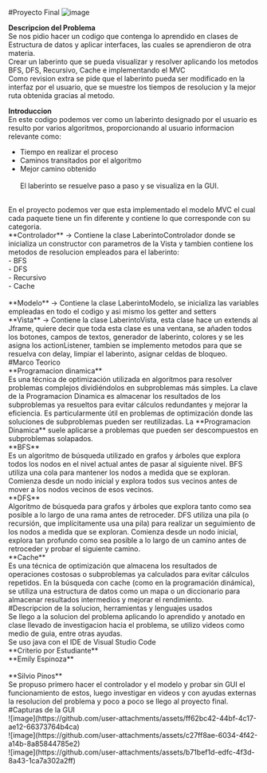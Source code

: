#Proyecto Final
![image](https://github.com/user-attachments/assets/b7911555-df7e-446c-a1e1-fa5542b0ca58)

**Descripcion del Problema**
<br>
Se nos pidio hacer un codigo que contenga lo aprendido en clases de Estructura de datos y aplicar interfaces, las cuales se aprendieron de otra materia.
<br>
Crear un laberinto que se pueda visualizar y resolver aplicando los metodos BFS, DFS, Recursivo, Cache e implementando el MVC
<br>
Como revision extra se pide que el laberinto pueda ser modificado en la interfaz por el usuario, que se muestre los tiempos de resolucion y la mejor ruta obtenida gracias al metodo.

**Introduccion**
<br>
En este codigo podemos ver como un laberinto designado por el usuario es resulto por varios algoritmos, proporcionando al usuario informacion relevante como: <br>
- Tiempo en realizar el proceso <br>
- Caminos transitados por el algoritmo <br>
- Mejor camino obtenido <br>
  <br>
El laberinto se resuelve paso a paso y se visualiza en la GUI.
<br>
En el proyecto podemos ver que esta implementado el modelo MVC el cual cada paquete tiene un fin diferente y contiene lo que corresponde con su categoria.
<br>
**Controlador** -> Contiene la clase LaberintoControlador donde se inicializa un constructor con parametros de la Vista y tambien contiene los metodos de resolucion empleados para el laberinto:
  <br>
  - BFS <br>
  - DFS <br>
  - Recursivo <br>
  - Cache <br>
<br>
**Modelo** -> Contiene la clase LaberintoModelo, se inicializa las variables empleadas en todo el codigo y asi mismo los getter and setters
<br>
**Vista** -> Contiene la clase LaberintoVista, esta clase hace un extends al Jframe, quiere decir que toda esta clase es una ventana, se añaden todos los botones, campos de textos, generador de laberinto, colores y se les asigna los actionListener, tambien se implemento metodos para que se resuelva con delay, limpiar el laberinto, asignar celdas de bloqueo.
<br>
#Marco Teorico
<br>
**Programacion dinamica**
<br>
Es una técnica de optimización utilizada en algoritmos para resolver problemas complejos dividiéndolos en subproblemas más simples. La clave de la Programacion Dinamica es almacenar los resultados de los subproblemas ya resueltos para evitar cálculos redundantes y mejorar la eficiencia. Es particularmente útil en problemas de optimización donde las soluciones de subproblemas pueden ser reutilizadas. La **Programacion Dinamica** suele aplicarse a problemas que pueden ser descompuestos en subproblemas solapados.
<br>
**BFS**
<br>
Es un algoritmo de búsqueda utilizado en grafos y árboles que explora todos los nodos en el nivel actual antes de pasar al siguiente nivel. BFS utiliza una cola para mantener los nodos a medida que se exploran. Comienza desde un nodo inicial y explora todos sus vecinos antes de mover a los nodos vecinos de esos vecinos.
<br>
**DFS**
<br>
Algoritmo de búsqueda para grafos y árboles que explora tanto como sea posible a lo largo de una rama antes de retroceder. DFS utiliza una pila (o recursión, que implícitamente usa una pila) para realizar un seguimiento de los nodos a medida que se exploran. Comienza desde un nodo inicial, explora tan profundo como sea posible a lo largo de un camino antes de retroceder y probar el siguiente camino.
<br>
**Cache**
<br>
Es una técnica de optimización que almacena los resultados de operaciones costosas o subproblemas ya calculados para evitar cálculos repetidos. En la búsqueda con cache (como en la programación dinámica), se utiliza una estructura de datos como un mapa o un diccionario para almacenar resultados intermedios y mejorar el rendimiento.
<br>
#Descripcion de la solucion, herramientas y lenguajes usados
<br>
Se llego a la solucion del problema aplicando lo aprendido y anotado en clase llevado de investigacion hacia el problema, se utilizo videos como medio de guia, entre otras ayudas.
<br>
Se uso java con el IDE de Visual Studio Code
<br>
**Criterio por Estudiante**
<br>
**Emily Espinoza**
<br>

<br>
**Silvio Pinos**
<br>
Se propuso primero hacer el controlador y el modelo y probar sin GUI el funcionamiento de estos, luego investigar en videos y con ayudas externas la resolucion del problema y poco a poco se llego al proyecto final.
<br>
#Capturas de la GUI
<br>
![image](https://github.com/user-attachments/assets/ff62bc42-44bf-4c17-ae12-66373764b4ca)
<br>
![image](https://github.com/user-attachments/assets/c27ff8ae-6034-4f42-a14b-8a85844785e2)
<br>
![image](https://github.com/user-attachments/assets/b71bef1d-edfc-4f3d-8a43-1ca7a302a2ff)
<br>



